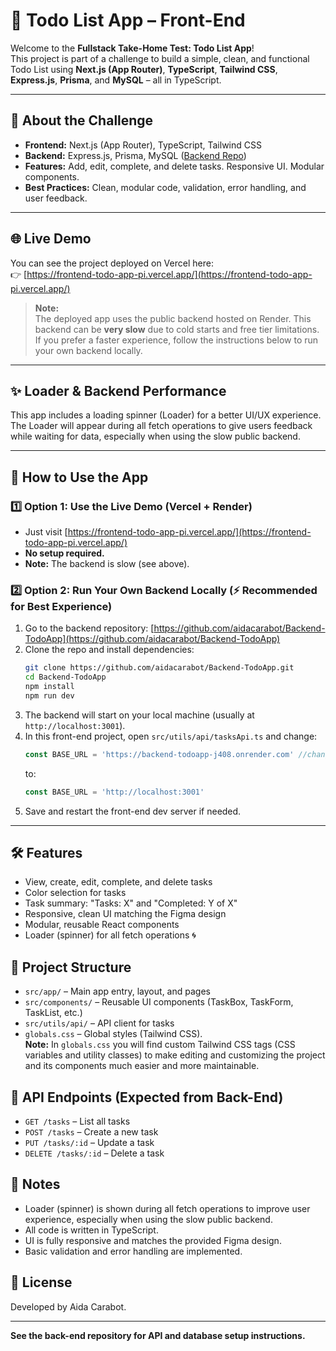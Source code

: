 # 📝 Todo List App – Front-End

Welcome to the **Fullstack Take-Home Test: Todo List App**!  
This project is part of a challenge to build a simple, clean, and functional Todo List using **Next.js (App Router)**, **TypeScript**, **Tailwind CSS**, **Express.js**, **Prisma**, and **MySQL** – all in TypeScript.

---

## 🚀 About the Challenge

- **Frontend:** Next.js (App Router), TypeScript, Tailwind CSS
- **Backend:** Express.js, Prisma, MySQL ([Backend Repo](https://github.com/aidacarabot/Backend-TodoApp))
- **Features:** Add, edit, complete, and delete tasks. Responsive UI. Modular components.
- **Best Practices:** Clean, modular code, validation, error handling, and user feedback.

---

## 🌐 Live Demo

You can see the project deployed on Vercel here:  
👉 [https://frontend-todo-app-pi.vercel.app/](https://frontend-todo-app-pi.vercel.app/)

> **Note:**  
> The deployed app uses the public backend hosted on Render. This backend can be **very slow** due to cold starts and free tier limitations.  
> If you prefer a faster experience, follow the instructions below to run your own backend locally.

---

## ✨ Loader & Backend Performance

This app includes a loading spinner (Loader) for a better UI/UX experience.  
The Loader will appear during all fetch operations to give users feedback while waiting for data, especially when using the slow public backend.

---

## 🔗 How to Use the App

### 1️⃣ Option 1: Use the Live Demo (Vercel + Render)

- Just visit [https://frontend-todo-app-pi.vercel.app/](https://frontend-todo-app-pi.vercel.app/)
- **No setup required.**
- **Note:** The backend is slow (see above).

### 2️⃣ Option 2: Run Your Own Backend Locally (⚡ Recommended for Best Experience)

1. Go to the backend repository: [https://github.com/aidacarabot/Backend-TodoApp](https://github.com/aidacarabot/Backend-TodoApp)
2. Clone the repo and install dependencies:
   ```bash
   git clone https://github.com/aidacarabot/Backend-TodoApp.git
   cd Backend-TodoApp
   npm install
   npm run dev
   ```
3. The backend will start on your local machine (usually at `http://localhost:3001`).
4. In this front-end project, open `src/utils/api/tasksApi.ts` and change:
   ```typescript
   const BASE_URL = 'https://backend-todoapp-j408.onrender.com' //change here to localhost if the server is not working correctly
   ```
   to:
   ```typescript
   const BASE_URL = 'http://localhost:3001'
   ```
5. Save and restart the front-end dev server if needed.

---

## 🛠️ Features

- View, create, edit, complete, and delete tasks
- Color selection for tasks
- Task summary: "Tasks: X" and "Completed: Y of X"
- Responsive, clean UI matching the Figma design
- Modular, reusable React components
- Loader (spinner) for all fetch operations 🌀

## 📁 Project Structure

- `src/app/` – Main app entry, layout, and pages
- `src/components/` – Reusable UI components (TaskBox, TaskForm, TaskList, etc.)
- `src/utils/api/` – API client for tasks
- `globals.css` – Global styles (Tailwind CSS).  
  **Note:** In `globals.css` you will find custom Tailwind CSS tags (CSS variables and utility classes) to make editing and customizing the project and its components much easier and more maintainable.

## 📡 API Endpoints (Expected from Back-End)

- `GET /tasks` – List all tasks
- `POST /tasks` – Create a new task
- `PUT /tasks/:id` – Update a task
- `DELETE /tasks/:id` – Delete a task

## 📝 Notes

- Loader (spinner) is shown during all fetch operations to improve user experience, especially when using the slow public backend.
- All code is written in TypeScript.
- UI is fully responsive and matches the provided Figma design.
- Basic validation and error handling are implemented.

## 📜 License

Developed by Aida Carabot.

---

**See the back-end repository for API and database setup instructions.**
